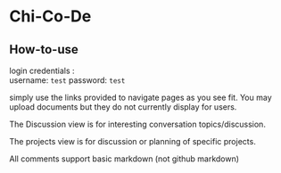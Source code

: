 # Chi-Co-De

## How-to-use
login credentials :  
username: `test`
password: `test`

simply use the links provided to navigate pages as you see fit. You may upload documents but they do not currently display for users.

The Discussion view is for interesting conversation topics/discussion.

The projects view is for discussion or planning of specific projects.

All comments support basic markdown (not github markdown)
